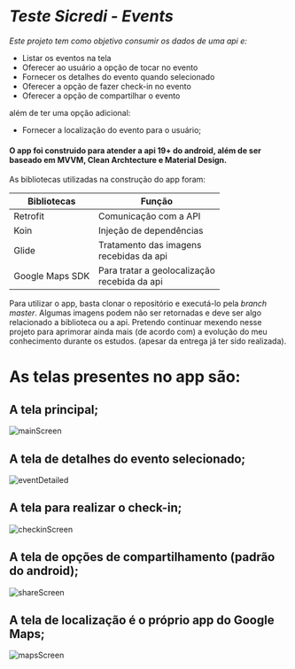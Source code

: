 # *Teste Sicredi - Events*

*Este projeto tem como objetivo consumir os dados de uma api e:*

* Listar os eventos na tela
* Oferecer ao usuário a opção de tocar no evento
* Fornecer os detalhes do evento quando selecionado
* Oferecer a opção de fazer check-in no evento
* Oferecer a opção de compartilhar o evento

além de ter uma opção adicional:

* Fornecer a localização do evento para o usuário;

#### O app foi construido para atender a api 19+ do android, além de ser baseado em MVVM, Clean Archtecture e Material Design.<br>
As bibliotecas utilizadas na construção do app foram:

Bibliotecas    |  Função
---------------|---------
Retrofit       | Comunicação com a API
Koin           | Injeção de dependências
Glide          | Tratamento das imagens <br> recebidas da api
Google Maps SDK| Para tratar a geolocalização <br> recebida da api

Para utilizar o app, basta clonar o repositório e executá-lo pela _branch master_. Algumas imagens podem não ser retornadas
e deve ser algo relacionado a biblioteca ou a api. Pretendo continuar mexendo nesse projeto para aprimorar ainda mais (de acordo com)
a evolução do meu conhecimento durante os estudos. (apesar da entrega já ter sido realizada).

# As telas presentes no app são: 

## A tela principal;
![mainScreen](https://user-images.githubusercontent.com/31328575/188358243-3f70483c-2679-4834-8804-e79421c1a206.png)


## A tela de detalhes do evento selecionado;
![eventDetailed](https://user-images.githubusercontent.com/31328575/188358300-8373d235-f7dd-4e4f-acb0-5d2f456641e6.png)


## A tela para realizar o check-in;
![checkinScreen](https://user-images.githubusercontent.com/31328575/188358352-503ec2dc-26c4-44ac-9cf2-f15f00957895.png)


## A tela de opções de compartilhamento (padrão do android);
![shareScreen](https://user-images.githubusercontent.com/31328575/188358418-404f517c-f43b-4a5b-b3b4-7a8b892dd0db.png)


## A tela de localização é o próprio app do Google Maps;
![mapsScreen](https://user-images.githubusercontent.com/31328575/188358486-a65079da-7f85-45c4-8a69-4371d345e73a.png)
